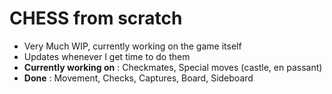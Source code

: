 # CHESS from scratch
- Very Much WIP, currently working on the game itself
- Updates whenever I get time to do them
- **Currently working on** : Checkmates, Special moves (castle, en passant)
- **Done** : Movement, Checks, Captures, Board, Sideboard
